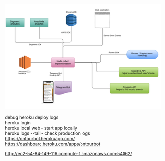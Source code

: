 ![alt text](https://raw.githubusercontent.com/kis/ontour.bot/master/architecture.png?token=AEo2rMq-uJspKKhH971BPVp6JlY3W1Vpks5cccq2wA%3D%3D)

debug heroku deploy logs   
heroku login  
heroku local web - start app locally  
heroku logs --tail - check production logs   
https://ontourbot.herokuapp.com/  
https://dashboard.heroku.com/apps/ontourbot  

http://ec2-54-84-149-116.compute-1.amazonaws.com:54062/
